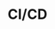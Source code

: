 ---
title: "CI/CD"
description: "Categoria de artigos e tópicos sobre as Pipelines de CI e CD"
slug: "cicd"
image: "cicd.png"
style:
    background: "#2a9d8f"
    color: "#fff"
---